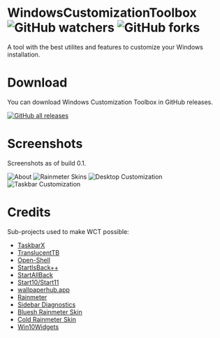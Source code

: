 # WindowsCustomizationToolbox  ![GitHub watchers](https://img.shields.io/github/watchers/oliverstech/WindowsCustomizationToolbox?style=social) ![GitHub forks](https://img.shields.io/github/forks/oliverstech/WindowsCustomizationToolbox?style=social)
A tool with the best utilites and features to customize your Windows installation.

# Download
You can download Windows Customization Toolbox in GitHub releases.

[![GitHub all releases](https://img.shields.io/github/downloads/oliverstech/WindowsCustomizationToolbox/total?style=plastic)](https://github.com/oliverstech/WindowsCustomizationToolbox/releases/latest)

# Screenshots
Screenshots as of build 0.1.

![About](https://user-images.githubusercontent.com/89639839/177385393-b9ad55e5-88dc-46ed-b978-0332eda9e9f5.png)
![Rainmeter Skins](https://user-images.githubusercontent.com/89639839/177385394-e571197b-ff36-4139-85b0-2795352409d2.png)
![Desktop Customization](https://user-images.githubusercontent.com/89639839/177385396-1c402c32-3771-4e40-8d4b-58597050c788.png)
![Taskbar Customization](https://user-images.githubusercontent.com/89639839/177385398-d76cbd52-2f7b-45c4-bfcf-ed2afd018e92.png)



# Credits
Sub-projects used to make WCT possible:
- [TaskbarX](https://github.com/ChrisAnd1998/TaskbarX)
- [TranslucentTB](https://github.com/TranslucentTB/TranslucentTB)
- [Open-Shell](https://github.com/Open-Shell/Open-Shell-Menu)
- [StartIsBack++](https://www.startisback.com/)
- [StartAllBack](https://www.startallback.com/)
- [Start10/Start11](https://stardock.com)
- [wallpaperhub.app](https://wallpaperhub.app)
- [Rainmeter](https://www.rainmeter.net/)
- [Sidebar Diagnostics](https://github.com/ArcadeRenegade/SidebarDiagnostics)
- [Bluesh Rainmeter Skin](https://www.deviantart.com/rainmeterbase/art/Bluesh-Rainmeter-Clock-and-Visualizer-Skin-884565589)
- [Cold Rainmeter Skin](https://visualskins.com/skin/cold)
- [Win10Widgets](https://win10widgets.com/)
